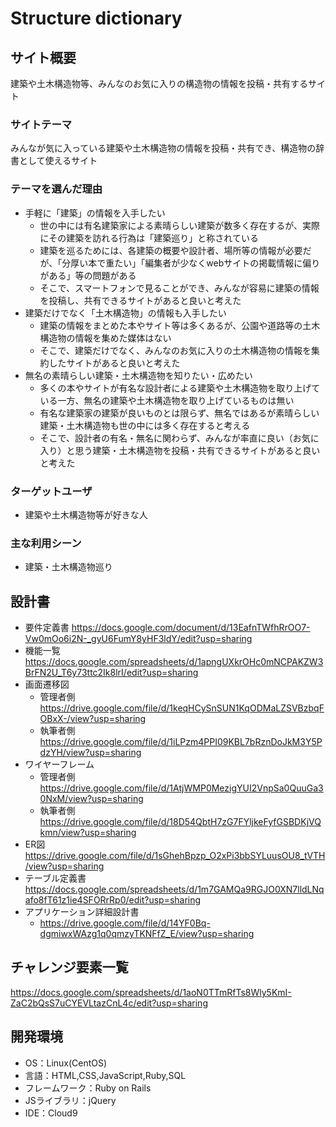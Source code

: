 # Structure dictionary

## サイト概要
建築や土木構造物等、みんなのお気に入りの構造物の情報を投稿・共有するサイト

### サイトテーマ
みんなが気に入っている建築や土木構造物の情報を投稿・共有でき、構造物の辞書として使えるサイト

### テーマを選んだ理由
- 手軽に「建築」の情報を入手したい
    - 世の中には有名建築家による素晴らしい建築が数多く存在するが、実際にその建築を訪れる行為は「建築巡り」と称されている
    - 建築を巡るためには、各建築の概要や設計者、場所等の情報が必要だが、「分厚い本で重たい」「編集者が少なくwebサイトの掲載情報に偏りがある」等の問題がある
    - そこで、スマートフォンで見ることができ、みんなが容易に建築の情報を投稿し、共有できるサイトがあると良いと考えた
- 建築だけでなく「土木構造物」の情報も入手したい
    - 建築の情報をまとめた本やサイト等は多くあるが、公園や道路等の土木構造物の情報を集めた媒体はない
    - そこで、建築だけでなく、みんなのお気に入りの土木構造物の情報を集約したサイトがあると良いと考えた
- 無名の素晴らしい建築・土木構造物を知りたい・広めたい
    - 多くの本やサイトが有名な設計者による建築や土木構造物を取り上げている一方、無名の建築や土木構造物を取り上げているものは無い
    - 有名な建築家の建築が良いものとは限らず、無名ではあるが素晴らしい建築・土木構造物も世の中には多く存在すると考える
    - そこで、設計者の有名・無名に関わらず、みんなが率直に良い（お気に入り）と思う建築・土木構造物を投稿・共有できるサイトがあると良いと考えた

### ターゲットユーザ
- 建築や土木構造物等が好きな人

### 主な利用シーン
- 建築・土木構造物巡り

## 設計書
- 要件定義書
https://docs.google.com/document/d/13EafnTWfhRrOO7-Vw0mOo6i2N-_gyU6FumY8yHF3ldY/edit?usp=sharing
- 機能一覧
https://docs.google.com/spreadsheets/d/1apngUXkrOHc0mNCPAKZW3BrFN2U_T6y73ttc2Ik8lrI/edit?usp=sharing
- 画面遷移図
    - 管理者側
    https://drive.google.com/file/d/1keqHCySnSUN1KqODMaLZSVBzbqFOBxX-/view?usp=sharing
    - 執筆者側
    https://drive.google.com/file/d/1iLPzm4PPI09KBL7bRznDoJkM3Y5PdzYH/view?usp=sharing
- ワイヤーフレーム
    - 管理者側
    https://drive.google.com/file/d/1AtjWMP0MezigYUI2VnpSa0QuuGa30NxM/view?usp=sharing
    - 執筆者側
    https://drive.google.com/file/d/18D54QbtH7zG7FYljkeFyfGSBDKjVQkmn/view?usp=sharing
- ER図
https://drive.google.com/file/d/1sGhehBpzp_O2xPi3bbSYLuusOU8_tVTH/view?usp=sharing
- テーブル定義書
https://docs.google.com/spreadsheets/d/1m7GAMQa9RGJO0XN7lldLNqafo8fT61z1ie4SFORrRp0/edit?usp=sharing
- アプリケーション詳細設計書
    - https://drive.google.com/file/d/14YF0Bq-dgmiwxWAzg1q0qmzyTKNFfZ_E/view?usp=sharing
    
## チャレンジ要素一覧
https://docs.google.com/spreadsheets/d/1aoN0TTmRfTs8Wly5KmI-ZaC2bQsS7uCYEVLtazCnL4c/edit?usp=sharing

## 開発環境
- OS：Linux(CentOS)
- 言語：HTML,CSS,JavaScript,Ruby,SQL
- フレームワーク：Ruby on Rails
- JSライブラリ：jQuery
- IDE：Cloud9
